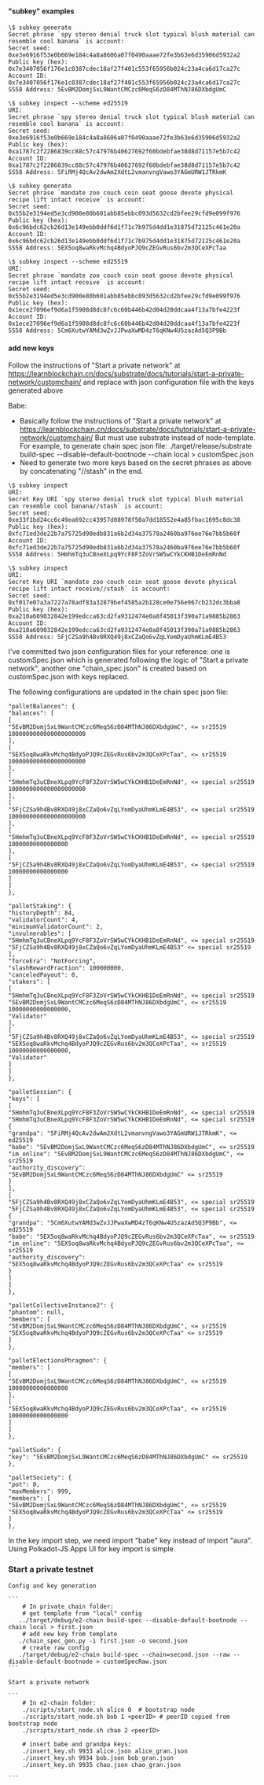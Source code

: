 #### "subkey" examples

```
\$ subkey generate
Secret phrase `spy stereo denial truck slot typical blush material can resemble cool banana` is account:
Secret seed: 0xe3e6916f53e0b669e184c4a8a8606a07f0490aaae72fe3b63e6d35906d5932a2
Public key (hex): 0x7e3407056f176e1c0387cdec18af27f401c553f65956b024c23a4ca6d17ca27c
Account ID: 0x7e3407056f176e1c0387cdec18af27f401c553f65956b024c23a4ca6d17ca27c
SS58 Address: 5EvBM2DomjSxL9WantCMCzc6MeqS6zD84MThNJ86DXbdgUmC
```

```
\$ subkey inspect --scheme ed25519
URI:
Secret phrase `spy stereo denial truck slot typical blush material can resemble cool banana` is account:
Secret seed: 0xe3e6916f53e0b669e184c4a8a8606a07f0490aaae72fe3b63e6d35906d5932a2
Public key (hex): 0xa1787c2f2286839cc88c57c47976b40627692f60bdebfae38d8d71157e5b7c42
Account ID: 0xa1787c2f2286839cc88c57c47976b40627692f60bdebfae38d8d71157e5b7c42
SS58 Address: 5FiRMj4QcAv2dwAm2XdtL2vmanvngVawo3YAGmURW1JTRkmK
```

```
\$ subkey generate
Secret phrase `mandate zoo couch coin seat goose devote physical recipe lift intact receive` is account:
Secret seed: 0x55b2e3194ed5e3cd900e80b601abb85ebbc093d5632cd2bfee29cfd9e099f976
Public key (hex): 0x6c96bdc62cb26d13e149ebb0ddf6d1f71c7b975d4dd1e31875d72125c461e20a
Account ID: 0x6c96bdc62cb26d13e149ebb0ddf6d1f71c7b975d4dd1e31875d72125c461e20a
SS58 Address: 5EX5oq8waRkvMchq4BdyoPJQ9cZEGvRus6bv2m3QCeXPcTaa
```

```
\$ subkey inspect --scheme ed25519
URI:
Secret phrase `mandate zoo couch coin seat goose devote physical recipe lift intact receive` is account:
Secret seed: 0x55b2e3194ed5e3cd900e80b601abb85ebbc093d5632cd2bfee29cfd9e099f976
Public key (hex): 0x1ece27096ef9d6a1f5908d8dc8fc6c60b446b42d04d20ddcaa4f13a7bfe4223f
Account ID: 0x1ece27096ef9d6a1f5908d8dc8fc6c60b446b42d04d20ddcaa4f13a7bfe4223f
SS58 Address: 5Cm6XutwYAMd3wZvJJPwaXwMD4zT6qKNw4U5zazAd5Q3P9Bb
```


#### add new keys
Follow the instructions of "Start a private network" at https://learnblockchain.cn/docs/substrate/docs/tutorials/start-a-private-network/customchain/
   and replace with json configuration file with the keys generated above

Babe:

* Basically follow the instructions of "Start a private network" at https://learnblockchain.cn/docs/substrate/docs/tutorials/start-a-private-network/customchain/
   But must use substrate instead of node-template.
   For example, to generate chain spec json file:
   ./target/release/substrate build-spec --disable-default-bootnode --chain local > customSpec.json
*  Need to generate two more keys based on the secret phrases as above by concatenating "//stash" in the end.

```
\$ subkey inspect
URI:
Secret Key URI `spy stereo denial truck slot typical blush material can resemble cool banana//stash` is account:
Secret seed: 0xe33f1bd24cc6c49ea692cc43957d08978f50a7dd18552e4a85fbac1695c8dc38
Public key (hex): 0xfc71ed3de22b7a75725d90edb831a6b2d34a37578a2460ba976ee76e7bb5b60f
Account ID: 0xfc71ed3de22b7a75725d90edb831a6b2d34a37578a2460ba976ee76e7bb5b60f
SS58 Address: 5HmhmTq3uCBneXLpq9YcF8F3ZoVrSW5wCYkCKHB1DeEmRnNd
```

```
\$ subkey inspect
URI:
Secret Key URI `mandate zoo couch coin seat goose devote physical recipe lift intact receive//stash` is account:
Secret seed: 0xf017e07a3a7227a78adf83a32879bef4585a2b128ce0e756e967cb232dc3bba8
Public key (hex): 0xa210a609032842e199edcca63cd2fa9312474e0a8f45013f390a71a9885b2863
Account ID: 0xa210a609032842e199edcca63cd2fa9312474e0a8f45013f390a71a9885b2863
SS58 Address: 5FjCZSa9h4Bv8RXQ49j8xCZaQo6vZqLYomDyaUhmKLmE4B53
```

I've committed two json configuration files for your reference: one is customSpec.json which is generated following the logic of "Start a private network",
    another one "chain_spec.json" is created based on customSpec.json with keys replaced.

The following configurations are updated in the chain spec json file:

```
"palletBalances": {
"balances": [
[
"5EvBM2DomjSxL9WantCMCzc6MeqS6zD84MThNJ86DXbdgUmC", <= sr25519
1000000000000000000000
],
[
"5EX5oq8waRkvMchq4BdyoPJQ9cZEGvRus6bv2m3QCeXPcTaa", <= sr25519
1000000000000000000000
],
[
"5HmhmTq3uCBneXLpq9YcF8F3ZoVrSW5wCYkCKHB1DeEmRnNd", <= special sr25519
1000000000000000000000
],
[
"5FjCZSa9h4Bv8RXQ49j8xCZaQo6vZqLYomDyaUhmKLmE4B53", <= special sr25519
1000000000000000000000
],
[
"5HmhmTq3uCBneXLpq9YcF8F3ZoVrSW5wCYkCKHB1DeEmRnNd", <= special sr25519
10000000000000000
],
[
"5FjCZSa9h4Bv8RXQ49j8xCZaQo6vZqLYomDyaUhmKLmE4B53", <= special sr25519
10000000000000000
]
]
},
```
```
"palletStaking": {
"historyDepth": 84,
"validatorCount": 4,
"minimumValidatorCount": 2,
"invulnerables": [
"5HmhmTq3uCBneXLpq9YcF8F3ZoVrSW5wCYkCKHB1DeEmRnNd", <= special sr25519
"5FjCZSa9h4Bv8RXQ49j8xCZaQo6vZqLYomDyaUhmKLmE4B53" <= special sr25519
],
"forceEra": "NotForcing",
"slashRewardFraction": 100000000,
"canceledPayout": 0,
"stakers": [
[
"5HmhmTq3uCBneXLpq9YcF8F3ZoVrSW5wCYkCKHB1DeEmRnNd", <= special sr25519
"5EvBM2DomjSxL9WantCMCzc6MeqS6zD84MThNJ86DXbdgUmC", <= sr25519
10000000000000000,
"Validator"
],
[
"5FjCZSa9h4Bv8RXQ49j8xCZaQo6vZqLYomDyaUhmKLmE4B53", <= special sr25519
"5EX5oq8waRkvMchq4BdyoPJQ9cZEGvRus6bv2m3QCeXPcTaa", <= sr25519
10000000000000000,
"Validator"
]
]
},
```
```
"palletSession": {
"keys": [
[
"5HmhmTq3uCBneXLpq9YcF8F3ZoVrSW5wCYkCKHB1DeEmRnNd", <= special sr25519
"5HmhmTq3uCBneXLpq9YcF8F3ZoVrSW5wCYkCKHB1DeEmRnNd", <= special sr25519
{
"grandpa": "5FiRMj4QcAv2dwAm2XdtL2vmanvngVawo3YAGmURW1JTRkmK", <= ed25519
"babe": "5EvBM2DomjSxL9WantCMCzc6MeqS6zD84MThNJ86DXbdgUmC", <= sr25519
"im_online": "5EvBM2DomjSxL9WantCMCzc6MeqS6zD84MThNJ86DXbdgUmC", <= sr25519
"authority_discovery": "5EvBM2DomjSxL9WantCMCzc6MeqS6zD84MThNJ86DXbdgUmC" <= sr25519
}
],
[
"5FjCZSa9h4Bv8RXQ49j8xCZaQo6vZqLYomDyaUhmKLmE4B53", <= special sr25519
"5FjCZSa9h4Bv8RXQ49j8xCZaQo6vZqLYomDyaUhmKLmE4B53", <= special sr25519
{
"grandpa": "5Cm6XutwYAMd3wZvJJPwaXwMD4zT6qKNw4U5zazAd5Q3P9Bb", <= ed25519
"babe": "5EX5oq8waRkvMchq4BdyoPJQ9cZEGvRus6bv2m3QCeXPcTaa", <= sr25519
"im_online": "5EX5oq8waRkvMchq4BdyoPJQ9cZEGvRus6bv2m3QCeXPcTaa", <= sr25519
"authority_discovery": "5EX5oq8waRkvMchq4BdyoPJQ9cZEGvRus6bv2m3QCeXPcTaa" <= sr25519
}
]
]
},
```
```
"palletCollectiveInstance2": {
"phantom": null,
"members": [
"5EvBM2DomjSxL9WantCMCzc6MeqS6zD84MThNJ86DXbdgUmC", <= sr25519
"5EX5oq8waRkvMchq4BdyoPJQ9cZEGvRus6bv2m3QCeXPcTaa" <= sr25519
]
},
```

```
"palletElectionsPhragmen": {
"members": [
[
"5EvBM2DomjSxL9WantCMCzc6MeqS6zD84MThNJ86DXbdgUmC", <= sr25519
10000000000000000
],
[
"5EX5oq8waRkvMchq4BdyoPJQ9cZEGvRus6bv2m3QCeXPcTaa", <= sr25519
10000000000000000
]
]
},
```

```
"palletSudo": {
"key": "5EvBM2DomjSxL9WantCMCzc6MeqS6zD84MThNJ86DXbdgUmC" <= sr25519
},

```
```
"palletSociety": {
"pot": 0,
"maxMembers": 999,
"members": [
"5EvBM2DomjSxL9WantCMCzc6MeqS6zD84MThNJ86DXbdgUmC", <= sr25519
"5EX5oq8waRkvMchq4BdyoPJQ9cZEGvRus6bv2m3QCeXPcTaa" <= sr25519
]
},

```

In the key import step, we need import "babe" key instead of import "aura".
   Using Polkadot-JS Apps UI for key import is simple.

### Start a private testnet

    Config and key generation

    ```
        # In private_chain folder:
        # get template from "local" config
       ../target/debug/e2-chain build-spec --disable-default-bootnode --chain local > first.json
        # add new key from template
       ./chain_spec_gen.py -i first.json -o second.json 
        # create raw config
       ./target/debug/e2-chain build-spec --chain=second.json --raw --disable-default-bootnode > customSpecRaw.json
    ```

    Start a private network

    ```
        # In e2-chain folder:
        ./scripts/start_node.sh alice 0  # bootstrap node
        ./scripts/start_node.sh bob 1 <peerID> # peerID copied from bootstrap node
        ./scripts/start_node.sh chao 2 <peerID>

        # insert babe and grandpa keys:
        ./insert_key.sh 9933 alice.json alice_gran.json
        ./insert_key.sh 9934 bob.json bob_gran.json
        ./insert_key.sh 9935 chao.json chao_gran.json

    ```
